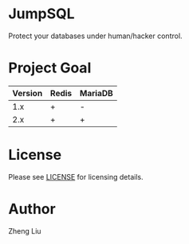 # JumpSQL

Protect your databases under human/hacker control.

# Project Goal

Version | Redis | MariaDB
--------|-------|--------
  1.x   |   +   |   -
  2.x   |   +   |   +


# License

Please see [LICENSE](https://github.com/jumpsql/JumpSQL/blob/master/LICENSE) for licensing details.

# Author

Zheng Liu